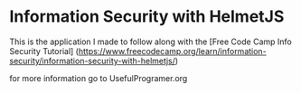 # Information Security with HelmetJS

This is the application I made to follow along with the [Free Code Camp Info Security Tutorial] (https://www.freecodecamp.org/learn/information-security/information-security-with-helmetjs/)

for more information go to  UsefulProgramer.org
